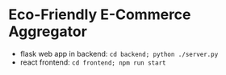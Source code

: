 # Eco-Friendly E-Commerce Aggregator

 - flask web app in backend: `cd backend; python ./server.py`
 - react frontend: `cd frontend; npm run start`
